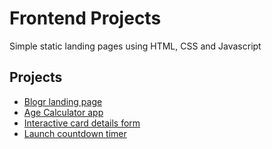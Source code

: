 # Frontend Projects

Simple static landing pages using HTML, CSS and Javascript

## Projects

- [Blogr landing page](./blogr-landing-page/)
- [Age Calculator app](./age-calculator-app/)
- [Interactive card details form](./interactive-card-details-form/)
- [Launch countdown timer](./launch-countdown-timer/)
